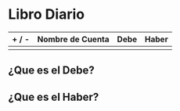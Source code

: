 # Libro Diario

| + / - | Nombre de Cuenta | Debe | Haber |
| ----- | ---------------- | ---- | ----- |
|       |                  |      |       |

## ¿Que es el Debe?

## ¿Que es el Haber?